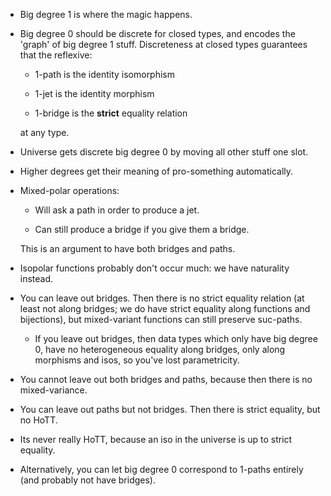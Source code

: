 - Big degree 1 is where the magic happens.

- Big degree 0 should be discrete for closed types, and encodes the
  'graph' of big degree 1 stuff. Discreteness at closed types
  guarantees that the reflexive:
  
   - 1-path is the identity isomorphism
  
   - 1-jet is the identity morphism
  
   - 1-bridge is the **strict** equality relation
  
  at any type.

- Universe gets discrete big degree 0 by moving all other stuff one
  slot.

- Higher degrees get their meaning of pro-something automatically.

- Mixed-polar operations:
  
   - Will ask a path in order to produce a jet.
  
   - Can still produce a bridge if you give them a bridge.
  
  This is an argument to have both bridges and paths.

- Isopolar functions probably don't occur much: we have naturality
  instead.

- You can leave out bridges. Then there is no strict equality relation
  (at least not along bridges; we do have strict equality along
  functions and bijections), but mixed-variant functions can still
  preserve suc-paths.
  
   - If you leave out bridges, then data types which only have big
     degree 0, have no heterogeneous equality along bridges, only
     along morphisms and isos, so you've lost parametricity.

- You cannot leave out both bridges and paths, because then there is
  no mixed-variance.

- You can leave out paths but not bridges. Then there is strict
  equality, but no HoTT.

- Its never really HoTT, because an iso in the universe is up to
  strict equality.

- Alternatively, you can let big degree 0 correspond to 1-paths
  entirely (and probably not have bridges).
